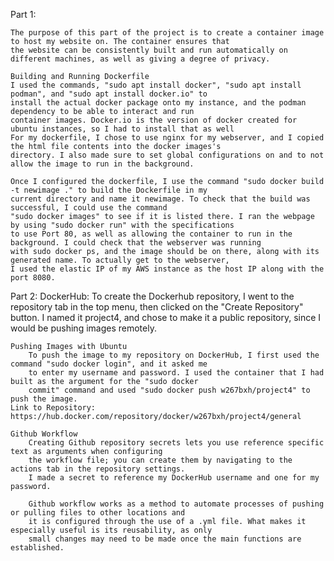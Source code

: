 Part 1:
	
	The purpose of this part of the project is to create a container image to host my website on. The container ensures that
	the website can be consistently built and run automatically on different machines, as well as giving a degree of privacy. 

	Building and Running Dockerfile
	I used the commands, "sudo apt install docker", "sudo apt install podman", and "sudo apt install docker.io" to
	install the actual docker package onto my instance, and the podman dependency to be able to interact and run 
	container images. Docker.io is the version of docker created for ubuntu instances, so I had to install that as well
	For my dockerfile, I chose to use nginx for my webserver, and I copied the html file contents into the docker images's
	directory. I also made sure to set global configurations on and to not allow the image to run in the background.

	Once I configured the dockerfile, I use the command "sudo docker build -t newimage ." to build the Dockerfile in my
	current directory and name it newimage. To check that the build was successful, I could use the command
	"sudo docker images" to see if it is listed there. I ran the webpage by using "sudo docker run" with the specifications 
	to use Port 80, as well as allowing the container to run in the background. I could check that the webserver was running
	with sudo docker ps, and the image should be on there, along with its generated name. To actually get to the webserver, 
	I used the elastic IP of my AWS instance as the host IP along with the port 8080. 

Part 2: 
	DockerHub:
		To create the Dockerhub repository, I went to the repository tab in the top menu, then clicked on the 
		"Create Repository" button. I named it project4, and chose to make it a public repository, since I would be 
		pushing images remotely. 

	Pushing Images with Ubuntu
		To push the image to my repository on DockerHub, I first used the command "sudo docker login", and it asked me
		to enter my username and password. I used the container that I had built as the argument for the "sudo docker 
		commit" command and used "sudo docker push w267bxh/project4" to push the image.
	Link to Repository: https://hub.docker.com/repository/docker/w267bxh/project4/general
	
	Github Workflow
		Creating Github repository secrets lets you use reference specific text as arguments when configuring
		the workflow file; you can create them by navigating to the actions tab in the repository settings. 
		I made a secret to reference my DockerHub username and one for my password.
		
		Github workflow works as a method to automate processes of pushing or pulling files to other locations and
		it is configured through the use of a .yml file. What makes it especially useful is its reusability, as only 
		small changes may need to be made once the main functions are established.  
